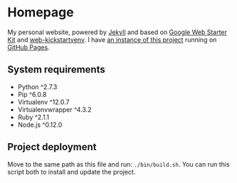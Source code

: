 # Homepage

My personal website, powered by [Jekyll](http://jekyllrb.com/) and based on [Google Web Starter Kit](https://github.com/google/web-starter-kit) and [web-kickstartvenv](https://github.com/srus/web-kickstartvenv). I have [an instance of this project](https://github.com/srus/srus.github.io) running on [GitHub Pages](https://pages.github.com/).

## System requirements

- Python ^2.7.3
- Pip ^6.0.8
- Virtualenv ^12.0.7
- Virtualenvwrapper ^4.3.2
- Ruby ^2.1.1
- Node.js ^0.12.0

## Project deployment

Move to the same path as this file and run: `./bin/build.sh`. You can run this script both to install and update the project.
